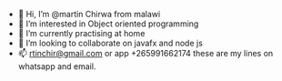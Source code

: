 - 👋 Hi, I’m @martin Chirwa from malawi
- 👀 I’m interested in Object oriented programming
- 🌱 I’m currently practising at home 
- 💞️ I’m looking to collaborate on javafx and node js
- 📫 rtinchir@gmail.com or app +265991662174 these are my lines on whatsapp and email. 

<!---
martkay/martkay is a ✨ special ✨ repository because its `README.md` (this file) appears on your GitHub profile.
You can click the Preview link to take a look at your changes.
--->
